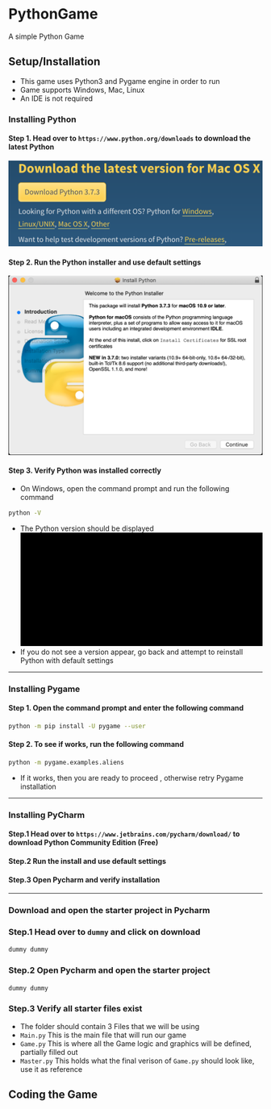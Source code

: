 # PythonGame
A simple Python Game 

## Setup/Installation
- This game uses Python3 and Pygame engine in order to run
- Game supports Windows, Mac, Linux
- An IDE is not required 

### Installing Python
#### Step 1. Head over to `https://www.python.org/downloads` to download the latest Python
![Python](images/install-python.png)
#### Step 2. Run the Python installer and use default settings
![Python Installer](images/python-installer.png)
#### Step 3. Verify Python was installed correctly
- On Windows, open the command prompt and run the following command
```bash 
python -V
```
- The Python version should be displayed
![Python Version](images/python-version.png)
- If you do not see a version appear, go back and attempt to reinstall Python with default settings
--- 
### Installing Pygame
#### Step 1. Open the command prompt and enter the following command
```bash
python -m pip install -U pygame --user
```
#### Step 2. To see if works, run the following command
```bash
python -m pygame.examples.aliens
```
- If it works, then you are ready to proceed , otherwise retry Pygame installation

--- 

### Installing PyCharm
#### Step.1 Head over to `https://www.jetbrains.com/pycharm/download/` to download Python Community Edition (Free)
#### Step.2 Run the install and use default settings 
#### Step.3 Open Pycharm and verify installation

--- 

### Download and open the starter project in Pycharm
### Step.1 Head over to `dummy` and click on download 
```bash
dummy dummy 
```

### Step.2 Open Pycharm and open the starter project
```bash
dummy dummy 
```

### Step.3 Verify all starter files exist
- The folder should contain 3 Files that we will be using
- `Main.py` This is the main file that will run our game
- `Game.py` This is where all the Game logic and graphics will be defined, partially filled out
- `Master.py` This holds what the final verison of `Game.py` should look like, use it as reference

## Coding the Game







